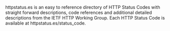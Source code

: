 httpstatus.es is an easy to reference directory of HTTP Status Codes with straight forward descriptions,
code references and additional detailed descriptions from the IETF HTTP Working Group. Each HTTP Status Code
is available at httpstatus.es/status_code.